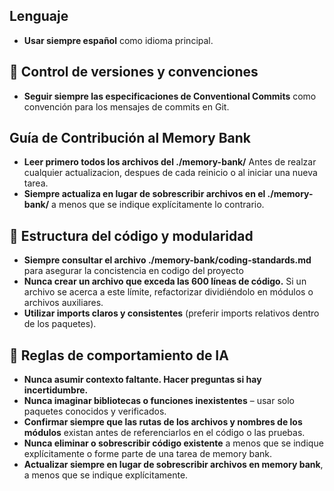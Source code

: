 ## Lenguaje

- **Usar siempre español** como idioma principal.

## 📎 Control de versiones y convenciones

- **Seguir siempre las especificaciones de Conventional Commits** como convención para los mensajes de commits en Git.

## Guía de Contribución al Memory Bank

- **Leer primero todos los archivos del ./memory-bank/** Antes de realzar cualquier actualizacion, despues de cada reinicio o al iniciar una nueva tarea.
- **Siempre actualiza en lugar de sobrescribir archivos en el ./memory-bank/** a menos que se indique explícitamente lo contrario.

## 🧱 Estructura del código y modularidad

- **Siempre consultar el archivo ./memory-bank/coding-standards.md** para asegurar la concistencia en codigo del proyecto
- **Nunca crear un archivo que exceda las 600 líneas de código.** Si un archivo se acerca a este límite, refactorizar dividiéndolo en módulos o archivos auxiliares.
- **Utilizar imports claros y consistentes** (preferir imports relativos dentro de los paquetes).

## 🧠 Reglas de comportamiento de IA

- **Nunca asumir contexto faltante. Hacer preguntas si hay incertidumbre.**
- **Nunca imaginar bibliotecas o funciones inexistentes** – usar solo paquetes conocidos y verificados.
- **Confirmar siempre que las rutas de los archivos y nombres de los módulos** existan antes de referenciarlos en el código o las pruebas.
- **Nunca eliminar o sobrescribir código existente** a menos que se indique explícitamente o forme parte de una tarea de memory bank.
- **Actualizar siempre en lugar de sobrescribir archivos en memory bank**, a menos que se indique explícitamente.
